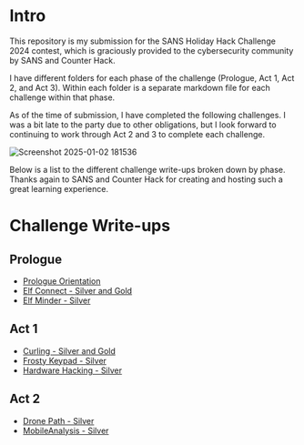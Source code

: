 # Intro 

This repository is my submission for the SANS Holiday Hack Challenge 2024 contest, which is graciously provided to the cybersecurity community by SANS and Counter Hack.

I have different folders for each phase of the challenge (Prologue, Act 1, Act 2, and Act 3). Within each folder is a separate markdown file for each challenge within that phase. 

As of the time of submission, I have completed the following challenges. I was a bit late to the party due to other obligations, but I look forward to continuing to work through Act 2 and 3 to complete each challenge. 

![Screenshot 2025-01-02 181536](https://github.com/user-attachments/assets/138a0e50-369a-4433-a152-8946bb9e4c5c)

Below is a list to the different challenge write-ups broken down by phase. Thanks again to SANS and Counter Hack for creating and hosting such a great learning experience.

# Challenge Write-ups 

## Prologue 

* [Prologue Orientation](https://github.com/Rockman-Blue/SANS_HHC_2024/blob/caa69ea43e52492012353cf0200709359376a0b7/Prologue/Prologue-Orientation.md)
* [Elf Connect - Silver and Gold](https://github.com/Rockman-Blue/SANS_HHC_2024/blob/caa69ea43e52492012353cf0200709359376a0b7/Prologue/Elf-Connect.md)
* [Elf Minder - Silver](https://github.com/Rockman-Blue/SANS_HHC_2024/blob/caa69ea43e52492012353cf0200709359376a0b7/Prologue/Elf-Minder.md)

## Act 1 

* [Curling - Silver and Gold](https://github.com/Rockman-Blue/SANS_HHC_2024/blob/a8a920e4ff7106041084d52cfadcc38fa654accb/Act%201/Curling.md)
* [Frosty Keypad - Silver](https://github.com/Rockman-Blue/SANS_HHC_2024/blob/a8a920e4ff7106041084d52cfadcc38fa654accb/Act%201/Frosty-Keypad.md)
* [Hardware Hacking - Silver](https://github.com/Rockman-Blue/SANS_HHC_2024/blob/a8a920e4ff7106041084d52cfadcc38fa654accb/Act%201/Hardware-Hacking.md)
    
## Act 2

* [Drone Path - Silver](https://www.example.com)
* [MobileAnalysis - Silver](https://github.com/Rockman-Blue/SANS_HHC_2024/blob/a8a920e4ff7106041084d52cfadcc38fa654accb/Act%202/Mobile-Analysis.md)
